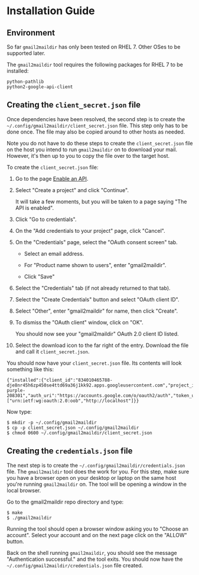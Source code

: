 # Installation Guide


## Environment

So far `gmail2maildir` has only been tested on RHEL 7.  Other OSes
to be supported later.

The `gmail2maildir` tool requires the following packages for RHEL 7
to be installed:

```
python-pathlib
python2-google-api-client
```


## Creating the `client_secret.json` file

Once dependencies have been resolved, the second step is to create
the `~/.config/gmail2maildir/client_secret.json` file.  This
step only has to be done once.  The file may also be copied around
to other hosts as needed.

Note you do not have to do these steps to create the
`client_secret.json` file on the host you intend to run
`gmail2maildir` on to download your mail.  However, it's then up to
you to copy the file over to the target host.

To create the `client_secret.json` file:

1. Go to the page [Enable an API](https://console.developers.google.com/flows/enableapi?apiid=gmail).

1.  Select "Create a project" and click "Continue".

    It will take a few moments, but you will be taken to a page
    saying "The API is enabled".

1. Click "Go to credentials".

1. On the "Add credentials to your project" page, click "Cancel".

1. On the "Credentials" page, select the "OAuth consent screen" tab.

   * Select an email address.

   * For "Product name shown to users", enter "gmail2maildir".

   * Click "Save"

1. Select the "Credentials" tab (if not already returned to that tab).

1. Select the "Create Credentials" button and select "OAuth client ID".

1. Select "Other", enter "gmail2maildir" for name, then click "Create".

1. To dismiss the "OAuth client" window, click on "OK".

   You should now see your "gmail2maildir" OAuth 2.0 client ID listed.

1. Select the download icon to the far right of the entry.  Download the
   file and call it `client_secret.json`.

You should now have your `client_secret.json` file.  Its contents will
look something like this:

```
{"installed":{"client_id":"834010465788-dje8nr45h6zp450se4ttd69a36j1kk92.apps.googleusercontent.com","project_id":"optimum-purple-208301","auth_uri":"https://accounts.google.com/o/oauth2/auth","token_uri":"https://accounts.google.com/o/oauth2/token","auth_provider_x509_cert_url":"https://www.googleapis.com/oauth2/v1/certs","client_secret":"wT7Vsj7jBBG9Ql0qf1H7MZQ4","redirect_uris":["urn:ietf:wg:oauth:2.0:oob","http://localhost"]}}
```

Now type:

```
$ mkdir -p ~/.config/gmail2maildir
$ cp -p client_secret.json ~/.config/gmail2maildir
$ chmod 0600 ~/.config/gmail2maildir/client_secret.json
```


## Creating the `credentials.json` file

The next step is to create the `~/.config/gmail2maildir/credentials.json`
file.  The `gmail2maildir` tool does the work for you.  For this
step, make sure you have a browser open on your desktop or laptop on
the same host you're running `gmail2maildir` on.  The tool will be
opening a window in the local browser.

Go to the gmail2maildir repo directory and type:

```
$ make
$ ./gmail2maildir
```

Running the tool should open a browser window asking you to "Choose
an account".  Select your account and on the next page click on the
"ALLOW" button.

Back on the shell running `gmail2maildir`, you should see the message
"Authentication successful." and the tool exits.  You should now have
the `~/.config/gmail2maildir/credentials.json` file created.
